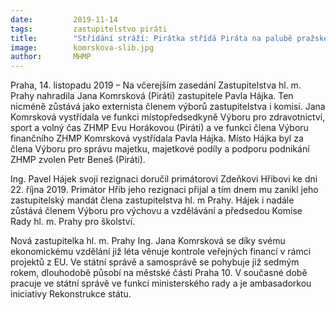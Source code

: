 ```yaml
---
date:         2019-11-14
tags:         zastupitelstvo piráti
title:        "Střídání stráží: Pirátka střídá Piráta na palubě pražského zastupitelstva"
image: 	      komrskova-slib.jpg
author:       MHMP
---
```


Praha, 14. listopadu 2019 – Na včerejším zasedání Zastupitelstva hl. m. Prahy nahradila Jana Komrsková (Piráti) zastupitele Pavla Hájka. Ten nicméně zůstává jako externista členem výborů zastupitelstva i komisí. Jana Komrsková vystřídala ve funkci místopředsedkyně Výboru pro zdravotnictví, sport a volný čas ZHMP Evu Horákovou (Piráti) a ve funkci člena Výboru finančního ZHMP Komrsková vystřídala Pavla Hájka. 
Místo Hájka byl za člena Výboru pro správu majetku, majetkové podíly a podporu podnikání ZHMP zvolen Petr Beneš (Piráti).

Ing. Pavel Hájek svojí rezignaci doručil primátorovi Zdeňkovi Hřibovi ke dni 22. října 2019. Primátor Hřib jeho rezignaci přijal a tím dnem mu zanikl jeho zastupitelský mandát člena zastupitelstva hl. m Prahy. Hájek i nadále zůstává členem Výboru pro výchovu a vzdělávání a předsedou Komise Rady hl. m. Prahy pro školství.

Nová zastupitelka hl. m. Prahy Ing. Jana Komrsková se díky svému ekonomickému vzdělání již léta věnuje kontrole veřejných financí v rámci projektů z EU. Ve státní správě a samosprávě se pohybuje již sedmým rokem, dlouhodobě působí na městské části Praha 10. V současné době pracuje ve státní správě ve funkci ministerského rady a je ambasadorkou iniciativy Rekonstrukce státu.


